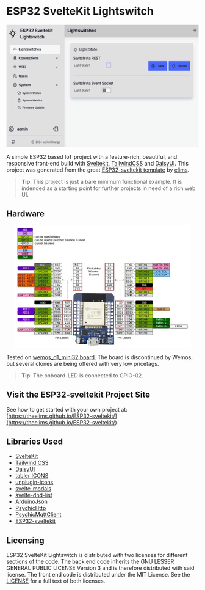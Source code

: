 # ESP32 SvelteKit Lightswitch

<div align="center">
<img style="height:320px" src="/docs/media/Screenshot_light.png">
</div>

A simple ESP32 based IoT project with a feature-rich, beautiful, and responsive front-end build with [Sveltekit](https://kit.svelte.dev/), [TailwindCSS](https://tailwindcss.com/) and [DaisyUI](https://daisyui.com/). This project was generated from the great [ESP32-sveltekit template](https://github.com/theelims/ESP32-sveltekit) by [elims](https://github.com/theelims).

> **Tip**: This project is just a bare minimum functional example. It is indended as a starting point for further projects in need of a rich web UI.

## Hardware

<div align="center">
<img style="height:320px" src="/docs/media/boards/wemos_D1_Mini_ESP32/wemos_D1_Mini_ESP32_pinout.png">
</div>

Tested on [wemos_d1_mini32 board](https://www.wemos.cc/en/latest/). The board is discontinued by Wemos, but several clones are being offered with very low pricetags.

> **Tip**: The onboard-LED is connected to GPIO-02.

## Visit the ESP32-sveltekit Project Site

See how to get started with your own project at: [https://theelims.github.io/ESP32-sveltekit/](https://theelims.github.io/ESP32-sveltekit/).

## Libraries Used

- [SvelteKit](https://kit.svelte.dev/)
- [Tailwind CSS](https://tailwindcss.com/)
- [DaisyUI](https://daisyui.com/)
- [tabler ICONS](https://tabler-icons.io/)
- [unplugin-icons](https://github.com/antfu/unplugin-icons)
- [svelte-modals](https://svelte-modals.mattjennings.io/)
- [svelte-dnd-list](https://github.com/tarb/svelte-dnd-list)
- [ArduinoJson](https://github.com/bblanchon/ArduinoJson)
- [PsychicHttp](https://github.com/hoeken/PsychicHttp)
- [PsychicMqttClient](https://github.com/theelims/PsychicMqttClient)
- [ESP32-sveltekit](https://theelims.github.io/ESP32-sveltekit)

## Licensing

ESP32 SvelteKit Lightswitch is distributed with two licenses for different sections of the code. The back end code inherits the GNU LESSER GENERAL PUBLIC LICENSE Version 3 and is therefore distributed with said license. The front end code is distributed under the MIT License. See the [LICENSE](LICENSE) for a full text of both licenses.
